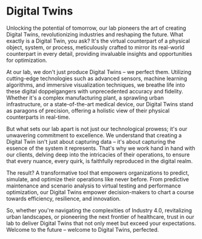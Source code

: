 # Digital Twins
Unlocking the potential of tomorrow, our lab pioneers the art of creating Digital Twins, revolutionizing industries and reshaping the future. What exactly is a Digital Twin, you ask? It's the virtual counterpart of a physical object, system, or process, meticulously crafted to mirror its real-world counterpart in every detail, providing invaluable insights and opportunities for optimization.

At our lab, we don't just produce Digital Twins – we perfect them. Utilizing cutting-edge technologies such as advanced sensors, machine learning algorithms, and immersive visualization techniques, we breathe life into these digital doppelgangers with unprecedented accuracy and fidelity. Whether it's a complex manufacturing plant, a sprawling urban infrastructure, or a state-of-the-art medical device, our Digital Twins stand as paragons of precision, offering a holistic view of their physical counterparts in real-time.

But what sets our lab apart is not just our technological prowess; it's our unwavering commitment to excellence. We understand that creating a Digital Twin isn't just about capturing data – it's about capturing the essence of the system it represents. That's why we work hand in hand with our clients, delving deep into the intricacies of their operations, to ensure that every nuance, every quirk, is faithfully reproduced in the digital realm.

The result? A transformative tool that empowers organizations to predict, simulate, and optimize their operations like never before. From predictive maintenance and scenario analysis to virtual testing and performance optimization, our Digital Twins empower decision-makers to chart a course towards efficiency, resilience, and innovation.

So, whether you're navigating the complexities of Industry 4.0, revitalizing urban landscapes, or pioneering the next frontier of healthcare, trust in our lab to deliver Digital Twins that not only meet but exceed your expectations. Welcome to the future – welcome to Digital Twins, perfected.